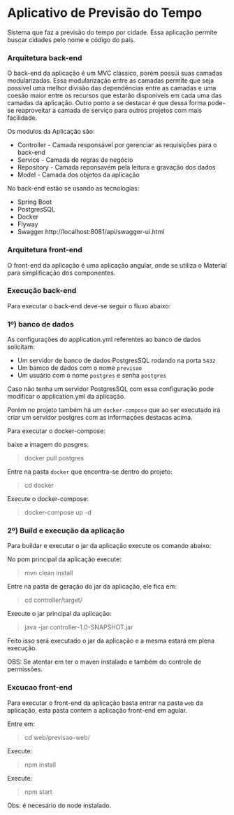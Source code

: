 # Aplicativo de Previsão do Tempo
Sistema que faz a previsão do tempo por cidade. Essa aplicação permite buscar cidades pelo nome e código do país. 


### Arquitetura back-end

O back-end da aplicação é um MVC clássico, porém possúi suas camadas modularizadas. Essa modularização entre as camadas permite que seja possível uma melhor divisão das dependências entre as camadas e uma coesão maior entre os recursos que estarão disponíveis em cada uma das camadas da aplicação. Outro ponto a se destacar é que dessa forma pode-se reaproveitar a camada de serviço para outros projetos com mais facilidade. 

Os modulos da Aplicação são:

* Controller - Camada responsável por gerenciar as requisições para o back-end
* Service - Camada de regras de negócio
* Repository - Camada reponsavém pela leitura e gravação dos dados
* Model - Camada dos objetos da aplicação


No back-end estão se usando as tecnologias:

* Spring Boot
* PostgresSQL
* Docker
* Flyway
* Swagger http://localhost:8081/api/swagger-ui.html


### Arquitetura front-end

O front-end da aplicação é uma aplicação angular, onde se utiliza o Material para simplificação dos componentes.

### Execução back-end

Para executar o back-end deve-se seguir o fluxo abaixo:

### 1º) banco de dados

As configurações do application.yml referentes ao banco de dados solicitam:

 - Um servidor de banco de dados PostgresSQL rodando na porta `5432`
 - Um bamco de dados com o nome `previsao`
 - Um usuário com o nome `postgres` e senha `postgres`
 
 Caso não tenha um servidor PostgresSQL com essa configuração pode modificar o application.yml da aplicação.
 
 Porém no projeto também há um `docker-compose` que ao ser executado irá criar um servidor postgres com as informações destacas acima. 
 
 Para executar o docker-compose:
 
 baixe a imagem do posgres:
 
 > docker pull postgres
 
Entre na pasta `docker` que encontra-se dentro do projeto:

> cd docker

Execute o docker-compose:

> docker-compose up -d


### 2º) Build e execução da aplicação

Para buildar e executar o jar da aplicação execute os comando abaixo:

No pom principal da aplicação execute:

> mvn clean install

Entre na pasta de geração do jar da aplicação, ele fica em:

> cd controller/target/

Execute o jar principal da aplicação:

> java -jar controller-1.0-SNAPSHOT.jar 

Feito isso será executado o jar da aplicação e a mesma estará em plena execução.

OBS: Se atentar em ter o maven instalado e também do controle de permissões.


### Excucao front-end

Para executar o front-end da aplicação basta entrar na pasta `web` da aplicação, esta pasta contem a aplicação front-end em agular.

Entre em: 

>  cd web/previsao-web/

Execute:

> npm install

Execute: 

> npm start

Obs: é necesário do node instalado.
